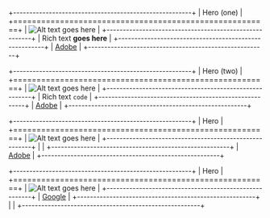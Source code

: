 +-------------------------------------------------------+
| Hero (one)                                            |
+=======================================================+
| ![Alt text goes here][image0]                         |
+-------------------------------------------------------+
| Rich text **goes here**                               |
+-------------------------------------------------------+
| [Adobe](http://www.adobe.com)                         |
+-------------------------------------------------------+

+-------------------------------------------------------+
| Hero (two)                                            |
+=======================================================+
| ![Alt text goes here][image0]                         |
+-------------------------------------------------------+
| Rich text ``` code ```                                |
+-------------------------------------------------------+
| [Adobe](http://www.adobe.com)                         |
+-------------------------------------------------------+

+-------------------------------------------------------+
| Hero                                                  |
+=======================================================+
| ![Alt text goes here][image0]                         |
+-------------------------------------------------------+
|                                                       |
+-------------------------------------------------------+
| [Adobe](http://www.adobe.com)                         |
+-------------------------------------------------------+

+-------------------------------------------------------+
| Hero                                                  |
+=======================================================+
| ![Alt text goes here][image0]                         |
+-------------------------------------------------------+
| <a href="www.google.com">Google</a>                   |
+-------------------------------------------------------+
| [](http://www.adobe.com)                              |
+-------------------------------------------------------+

[image0]: https://localhost/image.jpg
